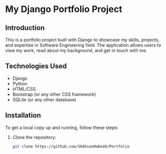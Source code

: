 # My Django Portfolio Project

## Introduction
This is a portfolio project built with Django to showcase my skills, projects, and expertise in Software Engineering field. The application allows users to view my work, read about my background, and get in touch with me.

## Technologies Used
- Django
- Python
- HTML/CSS
- Bootstrap (or any other CSS framework)
- SQLite (or any other database)

## Installation
To get a local copy up and running, follow these steps:

1. Clone the repository:
   ```bash
   git clone https://github.com/SkAhsanHabeeb/Portfolio
